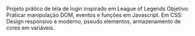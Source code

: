 Projeto prático de tela de login inspirado em League of Legends
Objetivo: Praticar manipulação DOM, eventos e funções em Javascript. Em CSS: Design responsivo e moderno, pseudo elementos, armazenamento de cores em variáveis.